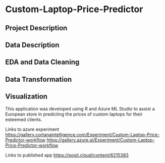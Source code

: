 # Custom-Laptop-Price-Predictor
## Project Description
## Data Description
## EDA and Data Cleaning
## Data Transformation
## Visualization
This application was developed using R and Azure ML Studio to assist a European store in predicting the prices of custom laptops for their esteemed clients.

Links to azure experiment https://gallery.cortanaintelligence.com/Experiment/Custom-Laptop-Price-Predictor-workflow https://gallery.azure.ai/Experiment/Custom-Laptop-Price-Predictor-workflow

Links to published app https://posit.cloud/content/6215383
